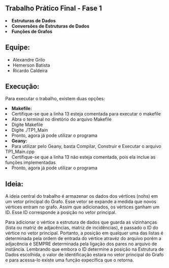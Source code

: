 ## Trabalho Prático Final - Fase 1

<li> <b> Estruturas de Dados </b> </li>
<li> <b> Conversões de Estruturas de Dados </b> </li>
<li> <b> Funções de Grafos </b> </li>

## Equipe:
*   Alexandre Grilo
*   Hemerson Batista
*   Ricardo Caldeira

## Execução:

<p> Para executar o trabalho, existem duas opções: </p>
<li type=square> <b> Makefile: </b> </li>
   <li> Certifique-se que a linha 13 esteja comentada para executar o makefile </li>
   <li> Abra o terminal no diretório do arquivo Makefile
   <li> Digite Makefile </li>
   <li> Digite ./TP1_Main </li>
   <li> Pronto, agora já pode utilizar o programa </li>
<li> <b> Geany: </b>  </li>
   <li> Para utilizar pelo Geany, basta Compilar, Construir e Executar o arquivo TP1_Main.cpp </li>
   <li> Certifique-se que a linha 13 não esteja comentada, pois ela inclue as funções implementadas </li>
   <li> Pronto, agora já pode utilizar o programa </li>

## Ideia:

<p> A ideia central do trabalho é armazenar os dados dos vértices (nohs) em um vetor principal do Grafo. Esse vetor se expande a medida que novos vértices entram no grafo. Assim que adicionados, os vértices ganham um ID. Esse ID corresponde a posição no vetor principal. </p>
<p> Para adicionar o vértice a estrutura de dados que guarda as vizinhanças (lista ou matriz de adjacências, matriz de incidências), é passado o ID do vértice no vetor principal. Portanto, a posição em qualquer uma das listas é determinada pela ordem de entrada do vértice atravéz do arquivo porém a adjacência é SEMPRE determinada pela ligação dos pares no arquivo de instância. Lembrando que embora o ID determine a posição na Estrutura de Dados escolhida, o valor de identificação estara no vetor principal do Grafo e para acessa-lo existe uma função expecífica que o retorna. </p>
